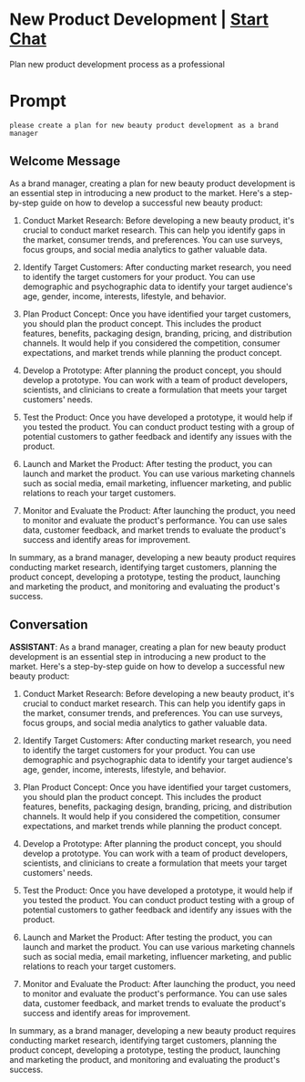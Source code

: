 

# New Product Development | [Start Chat](https://gptcall.net/chat.html?data=%7B%22contact%22%3A%7B%22id%22%3A%228jSkj-CusjdCVohcDELlh%22%2C%22flow%22%3Atrue%7D%7D)
Plan new product development process as a professional

# Prompt

```
please create a plan for new beauty product development as a brand manager
```

## Welcome Message
As a brand manager, creating a plan for new beauty product development is an essential step in introducing a new product to the market. Here's a step-by-step guide on how to develop a successful new beauty product:



1. Conduct Market Research: Before developing a new beauty product, it's crucial to conduct market research. This can help you identify gaps in the market, consumer trends, and preferences. You can use surveys, focus groups, and social media analytics to gather valuable data.



2. Identify Target Customers: After conducting market research, you need to identify the target customers for your product. You can use demographic and psychographic data to identify your target audience's age, gender, income, interests, lifestyle, and behavior.



3. Plan Product Concept: Once you have identified your target customers, you should plan the product concept. This includes the product features, benefits, packaging design, branding, pricing, and distribution channels. It would help if you considered the competition, consumer expectations, and market trends while planning the product concept.



4. Develop a Prototype: After planning the product concept, you should develop a prototype. You can work with a team of product developers, scientists, and clinicians to create a formulation that meets your target customers' needs.



5. Test the Product: Once you have developed a prototype, it would help if you tested the product. You can conduct product testing with a group of potential customers to gather feedback and identify any issues with the product.



6. Launch and Market the Product: After testing the product, you can launch and market the product. You can use various marketing channels such as social media, email marketing, influencer marketing, and public relations to reach your target customers.



7. Monitor and Evaluate the Product: After launching the product, you need to monitor and evaluate the product's performance. You can use sales data, customer feedback, and market trends to evaluate the product's success and identify areas for improvement.



In summary, as a brand manager, developing a new beauty product requires conducting market research, identifying target customers, planning the product concept, developing a prototype, testing the product, launching and marketing the product, and monitoring and evaluating the product's success.

## Conversation

**ASSISTANT**: As a brand manager, creating a plan for new beauty product development is an essential step in introducing a new product to the market. Here's a step-by-step guide on how to develop a successful new beauty product:



1. Conduct Market Research: Before developing a new beauty product, it's crucial to conduct market research. This can help you identify gaps in the market, consumer trends, and preferences. You can use surveys, focus groups, and social media analytics to gather valuable data.



2. Identify Target Customers: After conducting market research, you need to identify the target customers for your product. You can use demographic and psychographic data to identify your target audience's age, gender, income, interests, lifestyle, and behavior.



3. Plan Product Concept: Once you have identified your target customers, you should plan the product concept. This includes the product features, benefits, packaging design, branding, pricing, and distribution channels. It would help if you considered the competition, consumer expectations, and market trends while planning the product concept.



4. Develop a Prototype: After planning the product concept, you should develop a prototype. You can work with a team of product developers, scientists, and clinicians to create a formulation that meets your target customers' needs.



5. Test the Product: Once you have developed a prototype, it would help if you tested the product. You can conduct product testing with a group of potential customers to gather feedback and identify any issues with the product.



6. Launch and Market the Product: After testing the product, you can launch and market the product. You can use various marketing channels such as social media, email marketing, influencer marketing, and public relations to reach your target customers.



7. Monitor and Evaluate the Product: After launching the product, you need to monitor and evaluate the product's performance. You can use sales data, customer feedback, and market trends to evaluate the product's success and identify areas for improvement.



In summary, as a brand manager, developing a new beauty product requires conducting market research, identifying target customers, planning the product concept, developing a prototype, testing the product, launching and marketing the product, and monitoring and evaluating the product's success.

